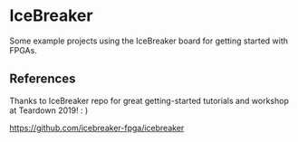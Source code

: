# IceBreaker

Some example projects using the IceBreaker board for getting started with FPGAs.

## References

Thanks to IceBreaker repo for great getting-started tutorials and workshop at Teardown 2019!  : )

https://github.com/icebreaker-fpga/icebreaker
